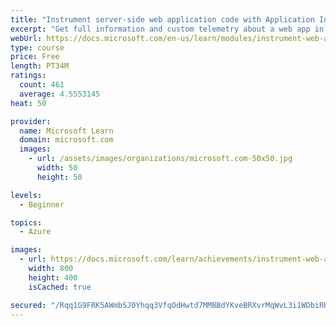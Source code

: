 ```yaml
---
title: "Instrument server-side web application code with Application Insights"
excerpt: "Get full information and custom telemetry about a web app in Application Insights by installing the Application Insights SDK."
webUrl: https://docs.microsoft.com/en-us/learn/modules/instrument-web-app-code-with-application-insights/
type: course
price: Free
length: PT34M
ratings:
  count: 461
  average: 4.5553145
heat: 50

provider:
  name: Microsoft Learn
  domain: microsoft.com
  images:
    - url: /assets/images/organizations/microsoft.com-50x50.jpg
      width: 50
      height: 50

levels:
  - Beginner

topics:
  - Azure

images:
  - url: https://docs.microsoft.com/learn/achievements/instrument-web-app-code-with-application-insights-social.png
    width: 800
    height: 400
    isCached: true

secured: "/Rqq1G9FRK5AWmbSJ0Yhqq3VfqOdHwtd7MMBBdYKveBRXvrMqWvL3i1WDbiRRDtbHGPG7dc5WE+K+ubFWxmAp9UfdyNYx2i2BS/rwurRqg+RZnGzC2eYv589v/LziA6M7JFEnJb9fSosTlHZIHxTab0ZthT/bbKTzxoQmCERmYl4gJJ/v8zk4/G5xv9+UvqmSJsT1I36IO2iuid9eB+Q0eQpj8ygVKnspTgEMaYIfJgNc8KkiqNqc/+IP9cU7x/XO2pArPKueN3DV0Ok1AiMkFR7dvo0PiUJVU5E4ElJhcrcoEo3vT/QW/qKoRKiGJ1yCxYEg+bGQiAMpyVv9Y0XA/DfW0Bu2ftLimqGHqrNRxSyrn82wAWF11tqfNkYzR5HYM6vexq7bK0icOijZjVxIPR1wQQj4HR+a6NcKLaUOh8=;cSQfdPb+Mf1H94NQ1yiMew=="
---
```


